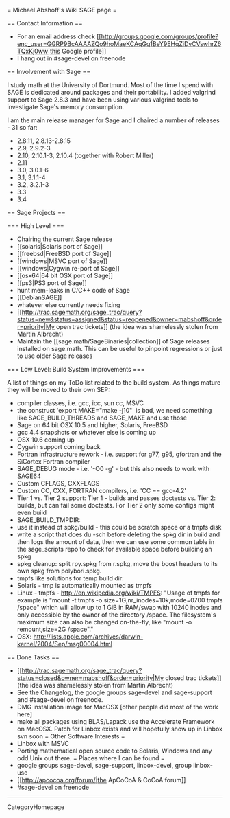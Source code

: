 = Michael Abshoff's Wiki SAGE page =

== Contact Information ==

 * For an email address check [[http://groups.google.com/groups/profile?enc_user=GGRP9BcAAAAZQo9hoMaeKCAqGq1BeY9EHqZiDvCVswhrZ6TQxKj0ww|this Google profile]]
 * I hang out in #sage-devel on freenode

== Involvement with Sage ==

I study math at the University of Dortmund. Most of the time I spend with SAGE is dedicated around packages and their portability. I added valgrind support to Sage 2.8.3 and have been using various valgrind tools to investigate Sage's memory consumption.

I am the main release manager for Sage and I chaired a number of releases - 31 so far: 

 * 2.8.11, 2.8.13-2.8.15
 * 2.9, 2.9.2-3
 * 2.10, 2.10.1-3, 2.10.4 (together with Robert Miller)
 * 2.11
 * 3.0, 3.0.1-6
 * 3.1, 3.1.1-4
 * 3.2, 3.2.1-3 
 * 3.3
 * 3.4

== Sage Projects ==

=== High Level ===

 * Chairing the current Sage release
 * [[solaris|Solaris port of Sage]]
 * [[freebsd|FreeBSD port of Sage]]
 * [[windows|MSVC port of Sage]]
 * [[windows|Cygwin re-port of Sage]]
 * [[osx64|64 bit OSX port of Sage]]
 * [[ps3|PS3 port of Sage]]
 * hunt mem-leaks in C/C++ code of Sage
 * [[DebianSAGE]]
 * whatever else currently needs fixing
 * [[http://trac.sagemath.org/sage_trac/query?status=new&status=assigned&status=reopened&owner=mabshoff&order=priority|My open trac tickets]] (the idea was shamelessly stolen from Martin Albrecht)
 * Maintain the [[sage.math/SageBinaries|collection]] of Sage releases installed on sage.math. This can be useful to pinpoint regressions or just to use older Sage releases

=== Low Level: Build System Improvements ===

A list of things on my ToDo list related to the build system. As things mature they will be moved to their own SEP:

 * compiler classes, i.e. gcc, icc, sun cc, MSVC
 * the construct 'export MAKE="make -j10"' is bad, we need something like SAGE_BUILD_THREADS and SAGE_MAKE and use those
 * Sage on 64 bit OSX 10.5 and higher, Solaris, FreeBSD
 * gcc 4.4 snapshots or whatever else is coming up
 * OSX 10.6 coming up
 * Cygwin support coming back
 * Fortran infrastructure rework - i.e. support for g77, g95, gfortran and the SiCortex Fortran compiler
 * SAGE_DEBUG mode - i.e. '-O0 -g' - but this also needs to work with SAGE64 
 * Custom CFLAGS, CXXFLAGS
 * Custom CC, CXX, FORTRAN compilers, i.e. 'CC == gcc-4.2'
 * Tier 1 vs. Tier 2 support: Tier 1 - builds and passes doctests vs. Tier 2: builds, but can fail some doctests. For Tier 2 only some configs might even build
 * SAGE_BUILD_TMPDIR:
  * use it instead of spkg/build  - this could be scratch space or a tmpfs disk
  * write a script that does du -sch before deleting the spkg dir in build and then logs the amount of data, then we can use some common table in the sage_scripts repo to check for available space before building an spkg
 * spkg cleanup: split rpy.spkg from r.spkg, move the boost headers to its own spkg from polybori.spkg.
 * tmpfs like solutions for temp build dir:
  * Solaris - tmp is automatically mounted as tmpfs
  * Linux - tmpfs - http://en.wikipedia.org/wiki/TMPFS: "Usage of tmpfs for example is "mount -t tmpfs -o size=1G,nr_inodes=10k,mode=0700 tmpfs /space" which will allow up to 1 GiB in RAM/swap with 10240 inodes and only accessible by the owner of the directory /space. The filesystem's maximum size can also be changed on-the-fly, like "mount -o remount,size=2G /space"."
  * OSX: http://lists.apple.com/archives/darwin-kernel/2004/Sep/msg00004.html


== Done Tasks ==
 * [[http://trac.sagemath.org/sage_trac/query?status=closed&owner=mabshoff&order=priority|My closed trac tickets]] (the idea was shamelessly stolen from Martin Albrecht)
 * See the Changelog, the google groups sage-devel and sage-support and #sage-devel on freenode.
 * DMG installation image for MacOSX [other people did most of the work here]
 * make all packages using BLAS/Lapack use the Accelerate Framework on MacOSX. Patch for Linbox exists and will hopefully show up in Linbox svn soon
= Other Software Interests =
 * Linbox with MSVC
 * Porting mathematical open source code to Solaris, Windows and any odd Unix out there.
= Places where I can be found =
 * google groups sage-devel, sage-support, linbox-devel, group linbox-use
 * [[http://apcocoa.org/forum/|the ApCoCoA & CoCoA forum]]
 * #sage-devel on freenode
----
 CategoryHomepage
